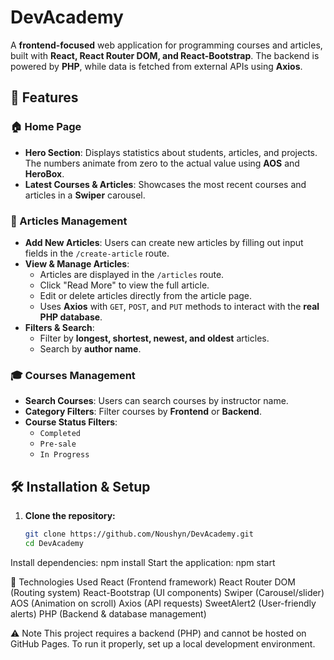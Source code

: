 # DevAcademy

A **frontend-focused** web application for programming courses and articles, built with **React, React Router DOM, and React-Bootstrap**. The backend is powered by **PHP**, while data is fetched from external APIs using **Axios**.

## 🚀 Features

### 🏠 Home Page
- **Hero Section**: Displays statistics about students, articles, and projects. The numbers animate from zero to the actual value using **AOS** and **HeroBox**.
- **Latest Courses & Articles**: Showcases the most recent courses and articles in a **Swiper** carousel.

### 📝 Articles Management
- **Add New Articles**: Users can create new articles by filling out input fields in the `/create-article` route.
- **View & Manage Articles**:
  - Articles are displayed in the `/articles` route.
  - Click "Read More" to view the full article.
  - Edit or delete articles directly from the article page.
  - Uses **Axios** with `GET`, `POST`, and `PUT` methods to interact with the **real PHP database**.
- **Filters & Search**:
  - Filter by **longest, shortest, newest, and oldest** articles.
  - Search by **author name**.

### 🎓 Courses Management
- **Search Courses**: Users can search courses by instructor name.
- **Category Filters**: Filter courses by **Frontend** or **Backend**.
- **Course Status Filters**:
  - `Completed`
  - `Pre-sale`
  - `In Progress`

## 🛠️ Installation & Setup

1. **Clone the repository:**
   ```sh
   git clone https://github.com/Noushyn/DevAcademy.git
   cd DevAcademy
Install dependencies:
npm install
Start the application:
npm start

📌 Technologies Used
React (Frontend framework)
React Router DOM (Routing system)
React-Bootstrap (UI components)
Swiper (Carousel/slider)
AOS (Animation on scroll)
Axios (API requests)
SweetAlert2 (User-friendly alerts)
PHP (Backend & database management)

⚠️ Note
This project requires a backend (PHP) and cannot be hosted on GitHub Pages. To run it properly, set up a local development environment.

